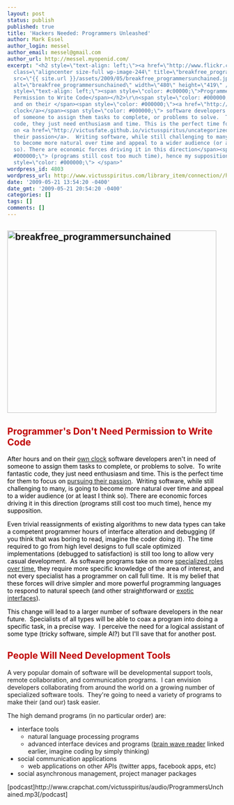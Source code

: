 ```yaml
---
layout: post
status: publish
published: true
title: 'Hackers Needed: Programmers Unleashed'
author: Mark Essel
author_login: messel
author_email: messel@gmail.com
author_url: http://messel.myopenid.com/
excerpt: "<h2 style=\"text-align: left;\"><a href=\"http://www.flickr.com/photos/aussiegall/\"><img
  class=\"aligncenter size-full wp-image-244\" title=\"breakfree_programmersunchained\"
  src=\"{{ site.url }}/assets/2009/05/breakfree_programmersunchained.jpg\"
  alt=\"breakfree_programmersunchained\" width=\"480\" height=\"419\" /></a></h2>\r\n<h2
  style=\"text-align: left;\"><span style=\"color: #c00000;\">Programmer's Don't Need
  Permission to Write Code</span></h2>\r\n<span style=\"color: #000000;\">After hours
  and on their </span><span style=\"color: #000000;\"><a href=\"http://victusfate.github.io/victusspiritus/uncategorized/2009/04/19/breaking-the-slave-clock/\">own
  clock</a></span><span style=\"color: #000000;\"> software developers aren't in need
  of someone to assign them tasks to complete, or problems to solve.  To write fantastic
  code, they just need enthusiasm and time. This is the perfect time for them to focus
  on <a href=\"http://victusfate.github.io/victusspiritus/uncategorized/2009/05/13/motivation-is-a-1000-times-more-effective-than-training-or-talent/\">pursuing
  their passion</a>.  Writing software, while still challenging to many, is going
  to become more natural over time and appeal to a wider audience (or at least I think
  so). There are economic forces driving it in this direction</span><span style=\"color:
  #000000;\"> (programs still cost too much time), hence my supposition.</span><span
  style=\"color: #000000;\"> </span>"
wordpress_id: 4803
wordpress_url: http://www.victusspiritus.com/library_item/connection//hackers-needed-programmers-unleashed/
date: '2009-05-21 13:54:20 -0400'
date_gmt: '2009-05-21 20:54:20 -0400'
categories: []
tags: []
comments: []
---
```

<h2 style="text-align: left;"><a href="http://www.flickr.com/photos/aussiegall/"><img class="aligncenter size-full wp-image-244" title="breakfree_programmersunchained" src="{{ site.url }}/assets/2009/05/breakfree_programmersunchained.jpg" alt="breakfree_programmersunchained" width="480" height="419" /></a></h2>
<h2 style="text-align: left;"><span style="color: #c00000;">Programmer's Don't Need Permission to Write Code</span></h2>
<p><span style="color: #000000;">After hours and on their </span><span style="color: #000000;"><a href="http://victusfate.github.io/victusspiritus/uncategorized/2009/04/19/breaking-the-slave-clock/">own clock</a></span><span style="color: #000000;"> software developers aren't in need of someone to assign them tasks to complete, or problems to solve.  To write fantastic code, they just need enthusiasm and time. This is the perfect time for them to focus on <a href="http://victusfate.github.io/victusspiritus/uncategorized/2009/05/13/motivation-is-a-1000-times-more-effective-than-training-or-talent/">pursuing their passion</a>.  Writing software, while still challenging to many, is going to become more natural over time and appeal to a wider audience (or at least I think so). There are economic forces driving it in this direction</span><span style="color: #000000;"> (programs still cost too much time), hence my supposition.</span><span style="color: #000000;"> </span><a id="more"></a><a id="more-4803"></a></p>
<p><span style="color: #000000;">Even trivial reassignments of existing algorithms to new data types can take a competent programmer hours of interface alteration and debugging (if you think that was boring to read, imagine the coder doing it).  The time required to go from high level designs to full scale optimized implementations (debugged to satisfaction) is still too long to allow very casual development.  As software programs take on more <a href="http://www.kk.org/thetechnium/archives/2009/05/increasing_spec.php">specialized roles over time</a>, they require more specific knowledge of the area of interest, and not every specialist has a programmer on call full time.  It is my belief that these forces will drive simpler and more powerful programming languages to respond to natural speech (and other straightforward or <a href="http://www.squidoo.com/BrainWaveReader">exotic interfaces</a>).</span></p>
<p><span style="color: #000000;">This change will lead to a larger number of software developers in the near future.  Specialists of all types will be able to coax a program into doing a specific task, in a precise way.  I perceive the need for a logical assistant of some type (tricky software, simple AI?) but I'll save that for another post.<br />
</span></p>
<h2 style="text-align: left;"><span style="color: #c00000;">People Will Need Development Tools</span></h2>
<p>A very popular domain of software will be developmental support tools, remote collaboration, and communication programs.  I can envision developers collaborating from around the world on a growing number of specialized software tools.  They're going to need a variety of programs to make their (and our) task easier.</p>
<p>The high demand programs (in no particular order) are:</p>
<ul>
<li>interface tools
<ul>
<li>natural language processing programs</li>
<li>advanced interface devices and programs (<a href="http://www.squidoo.com/BrainWaveReader">brain wave reader</a> linked earlier, imagine coding by simply thinking)</li>
</ul>
</li>
<li>social communication applications
<ul>
<li>web applications on other APIs (twitter apps, facebook apps, etc)</li>
</ul>
</li>
<li>social asynchronous management, project manager packages</li>
</ul>
<p>[podcast]http://www.crapchat.com/victusspiritus/audio/ProgrammersUnchained.mp3[/podcast]</p>
